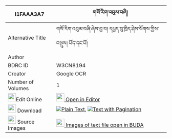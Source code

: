 |I1FAAA3A7|གསོ་རིག་འབུམ་བཞི། 
| --- | --- 
|Alternative Title |གསོ་རིག་འབུམ་བཞི་ཞེས་བྱ་བ། དཔྱད་བུ་ཁྲིད་ཤེས་སོགས་ཀྱིས་བསྡུས། པོད་དང་པོ།
|Author | 
|BDRC ID | W3CN8194
|Creator | Google OCR
|Number of Volumes| 1
|<img width="25" src="https://img.icons8.com/color/25/000000/edit-property.png">Edit Online| [<img width="25" src="https://avatars.githubusercontent.com/u/45091458?s=200&v=4"> Open in Editor](http://editor.openpecha.org/I1FAAA3A7)
|<img width="25" src="https://img.icons8.com/fluent/48/000000/download-2.png"/>  Download | [![](https://img.icons8.com/color/20/000000/txt.png)Plain Text](https://github.com/Openpecha/I1FAAA3A7/releases/download/v1/sorik_bum_shyi_plain_I1FAAA3A7.zip), [![](https://img.icons8.com/color/20/000000/txt.png)Text with Pagination](https://github.com/Openpecha/I1FAAA3A7/releases/download/v1/sorik_bum_shyi_pages_I1FAAA3A7.zip)
|<img width="25" src="https://img.icons8.com/plasticine/100/000000/pictures-folder.png"/>  Source Images | [<img width="25" src="https://library.bdrc.io/icons/BUDA-small.svg"> Images of text file open in BUDA](https://library.bdrc.io/show/bdr:W3CN8194)